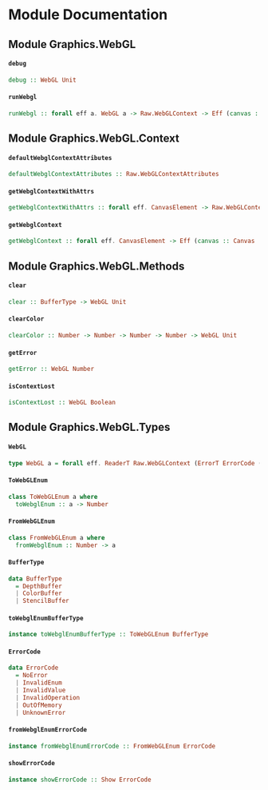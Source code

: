 # Module Documentation

## Module Graphics.WebGL

#### `debug`

``` purescript
debug :: WebGL Unit
```


#### `runWebgl`

``` purescript
runWebgl :: forall eff a. WebGL a -> Raw.WebGLContext -> Eff (canvas :: Canvas | eff) (Either ErrorCode a)
```



## Module Graphics.WebGL.Context

#### `defaultWebglContextAttributes`

``` purescript
defaultWebglContextAttributes :: Raw.WebGLContextAttributes
```


#### `getWebglContextWithAttrs`

``` purescript
getWebglContextWithAttrs :: forall eff. CanvasElement -> Raw.WebGLContextAttributes -> Eff (canvas :: Canvas | eff) (Maybe Raw.WebGLContext)
```


#### `getWebglContext`

``` purescript
getWebglContext :: forall eff. CanvasElement -> Eff (canvas :: Canvas | eff) (Maybe Raw.WebGLContext)
```



## Module Graphics.WebGL.Methods

#### `clear`

``` purescript
clear :: BufferType -> WebGL Unit
```


#### `clearColor`

``` purescript
clearColor :: Number -> Number -> Number -> Number -> WebGL Unit
```


#### `getError`

``` purescript
getError :: WebGL Number
```


#### `isContextLost`

``` purescript
isContextLost :: WebGL Boolean
```



## Module Graphics.WebGL.Types

#### `WebGL`

``` purescript
type WebGL a = forall eff. ReaderT Raw.WebGLContext (ErrorT ErrorCode (Eff (canvas :: Canvas | eff))) a
```


#### `ToWebGLEnum`

``` purescript
class ToWebGLEnum a where
  toWebglEnum :: a -> Number
```


#### `FromWebGLEnum`

``` purescript
class FromWebGLEnum a where
  fromWebglEnum :: Number -> a
```


#### `BufferType`

``` purescript
data BufferType
  = DepthBuffer 
  | ColorBuffer 
  | StencilBuffer 
```


#### `toWebglEnumBufferType`

``` purescript
instance toWebglEnumBufferType :: ToWebGLEnum BufferType
```


#### `ErrorCode`

``` purescript
data ErrorCode
  = NoError 
  | InvalidEnum 
  | InvalidValue 
  | InvalidOperation 
  | OutOfMemory 
  | UnknownError 
```


#### `fromWebglEnumErrorCode`

``` purescript
instance fromWebglEnumErrorCode :: FromWebGLEnum ErrorCode
```


#### `showErrorCode`

``` purescript
instance showErrorCode :: Show ErrorCode
```
